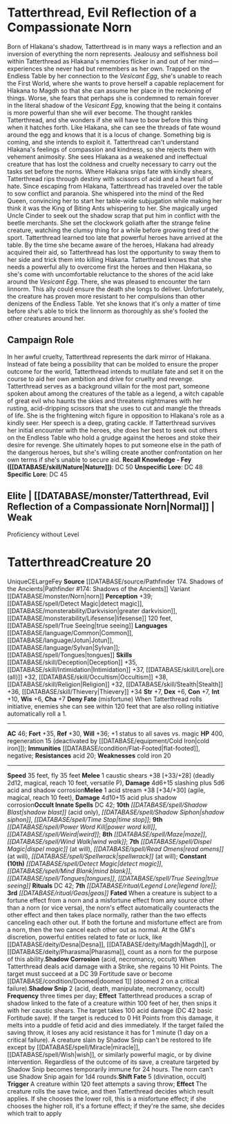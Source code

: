 ﻿---
ac: '46'
alignment: CE
all_resistance: null
burrow_speed: null
charisma: '+8'
climb_speed: null
constitution: '+8'
creature_ability:
- Attack of Opportunity
- Breath Weapon
- Constrict
- Curse of Death
- Double Bite
- Overwhelming
- Breath
- Tarn Linnorm Venom
creature_family: '[[DATABASE/monsterfamily/Linnorm|Linnorm]]'
description: 'Although more powerful linnorms exist, the multi-headed tarn linnorm
  can wreak an awe-inspiring amount of devastation.<br/><br/><b><u>Recall Knowledge
  - Dragon</u> ( [[DATABASE/skill/Arcana|Arcana]] )</b>: DC 42<br/><b><u>Unspecific
  Lore</u></b>: DC 40<br/><b><u>Specific Lore</u></b>: DC 37'
dexterity: '+6'
element: null
fly_speed: '100'
fortitude: '+36'
hardness: null
hp: '400'
id: '286'
immunity:
- acid
- curse
- paralyzed
- sleep
intelligence: '-1'
land_speed: '35'
language:
- '[[DATABASE/language/Aklo|Aklo]]'
- '[[DATABASE/language/Draconic|Draconic]]'
- '[[DATABASE/language/Sylvan|Sylvan]]'
level: '20'
max_speed: '100'
name: Tarn Linnorm
perception: '+35'
rarity: Uncommon
reflex: '+32'
resistance: null
rus_type_level: null
school: null
sense:
- darkvision
- scent (imprecise) 60 feet
- '[[DATABASE/spell/True Seeing|trueseeing]]'
size: Gargantuan
skill:
- '[[DATABASE/skill/Acrobatics|Acrobatics]] +32'
- '[[DATABASE/skill/Athletics|Athletics]] +38'
- '[[DATABASE/skill/Stealth|Stealth]] +34'
source: '[[DATABASE/source/Bestiary|Bestiary]]'
speed:
- 35 feet
- fly 100 feet
- swim 80 feet; [[DATABASE/spell/Freedom of Movement|freedom ofmovement]]
spell:
- '[[DATABASE/spell/Freedom of Movement|Freedom of Movement]]'
- '[[DATABASE/spell/True Seeing|True Seeing]]'
strength: '+10'
strength_req: '10'
strongest_save:
- Fortitude
swim_speed: '80'
trait:
- '[[DATABASE/trait/Acid|Acid]]'
- '[[DATABASE/trait/Amphibious|Amphibious]]'
- '[[DATABASE/trait/Dragon|Dragon]]'
- '[[DATABASE/trait/Uncommon|Uncommon]]'
type: Creature
vision: Darkvision
weakest_save:
- Will
weakness:
- cold iron 15
will: '+31'
wisdom: '+7'

---
# Tatterthread, Evil Reflection of a Compassionate Norn

Born of Hlakana's shadow, Tatterthread is in many ways a reflection and an inversion of everything the norn represents. Jealousy and selfishness boil within Tatterthread as Hlakana's memories flicker in and out of her mind—experiences she never had but remembers as her own. Trapped on the Endless Table by her connection to the _Vesicant Egg_, she's unable to reach the First World, where she wants to prove herself a capable replacement for Hlakana to Magdh so that she can assume her place in the reckoning of things.
 Worse, she fears that perhaps she is condemned to remain forever in the literal shadow of the _Vesicant Egg_, knowing that the being it contains is more powerful than she will ever become. The thought rankles Tatterthread, and she wonders if she will have to bow before this thing when it hatches forth. Like Hlakana, she can see the threads of fate wound around the egg and knows that it is a locus of change. Something big is coming, and she intends to exploit it.
 Tatterthread can't understand Hlakana's feelings of compassion and kindness, so she rejects them with vehement animosity. She sees Hlakana as a weakened and ineffectual creature that has lost the coldness and cruelty necessary to carry out the tasks set before the norns. Where Hlakana snips fate with kindly shears, Tatterthread rips through destiny with scissors of acid and a heart full of hate.
 Since escaping from Hlakana, Tatterthread has traveled over the table to sow conflict and paranoia. She whispered into the mind of the Red Queen, convincing her to start her table-wide subjugation while making her think it was the King of Biting Ants whispering to her. She magically urged Uncle Cinder to seek out the shadow scrap that put him in conflict with the beetle merchants. She set the clockwork goliath after the strange feline creature, watching the clumsy thing for a while before growing tired of the sport.
 Tatterthread learned too late that powerful heroes have arrived at the table. By the time she became aware of the heroes, Hlakana had already acquired their aid, so Tatterthread has lost the opportunity to sway them to her side and trick them into killing Hlakana. Tatterthread knows that she needs a powerful ally to overcome first the heroes and then Hlakana, so she's come with uncomfortable reluctance to the shores of the acid lake around the _Vesicant Egg_. There, she was pleased to encounter the tarn linnorm. This ally could ensure the death she longs to deliver. Unfortunately, the creature has proven more resistant to her compulsions than other denizens of the Endless Table. Yet she knows that it's only a matter of time before she's able to trick the linnorm as thoroughly as she's fooled the other creatures around her.

## Campaign Role

In her awful cruelty, Tatterthread represents the dark mirror of Hlakana. Instead of fate being a possibility that can be molded to ensure the proper outcome for the world, Tatterthread intends to mutilate fate and set it on the course to aid her own ambition and drive for cruelty and revenge.
 Tatterthread serves as a background villain for the most part, someone spoken about among the creatures of the table as a legend, a witch capable of great evil who haunts the skies and threatens nightmares with her rusting, acid-dripping scissors that she uses to cut and mangle the threads of life. She is the frightening witch figure in opposition to Hlakana's role as a kindly seer. Her speech is a deep, grating cackle.
 If Tatterthread survives her initial encounter with the heroes, she does her best to seek out others on the Endless Table who hold a grudge against the heroes and stoke their desire for revenge. She ultimately hopes to put someone else in the path of the dangerous heroes, but she's willing create another confrontation on her own terms if she's unable to secure aid.
**Recall Knowledge - Fey ([[DATABASE/skill/Nature|Nature]])**: DC 50
**Unspecific Lore**: DC 48
**Specific Lore**: DC 45

## Elite | [[DATABASE/monster/Tatterthread, Evil Reflection of a Compassionate Norn|Normal]] | Weak
Proficiency without Level

# Tatterthread<span class="item-type">Creature 20</span>

<span class="trait-unique item-trait">Unique</span><span class="trait-alignment item-trait">CE</span><span class="trait-size item-trait">Large</span><span class="item-trait">Fey</span>
**Source** [[DATABASE/source/Pathfinder 174. Shadows of the Ancients|Pathfinder #174: Shadows of the Ancients]]
Variant [[DATABASE/monster/Norn|norn]]
**Perception** +39; [[DATABASE/spell/Detect Magic|detect magic]], [[DATABASE/monsterability/Darkvision|greater darkvision]], [[DATABASE/monsterability/Lifesense|lifesense]] 120 feet, [[DATABASE/spell/True Seeing|true seeing]]
**Languages** [[DATABASE/language/Common|Common]], [[DATABASE/language/Jotun|Jotun]], [[DATABASE/language/Sylvan|Sylvan]]; [[DATABASE/spell/Tongues|tongues]]
**Skills** [[DATABASE/skill/Deception|Deception]] +35, [[DATABASE/skill/Intimidation|Intimidation]] +37, [[DATABASE/skill/Lore|Lore (all)]] +32, [[DATABASE/skill/Occultism|Occultism]] +38, [[DATABASE/skill/Religion|Religion]] +32, [[DATABASE/skill/Stealth|Stealth]] +36, [[DATABASE/skill/Thievery|Thievery]] +34
**Str** +7, **Dex** +6, **Con** +7, **Int** +10, **Wis** +6, **Cha** +7
**Deny Fate** (misfortune) When Tatterthread rolls initiative, enemies she can see within 120 feet that are also rolling initiative automatically roll a 1.

---
**AC** 46; **Fort** +35, **Ref** +30, **Will** +36; +1 status to all saves vs. magic
**HP** 400, regeneration 15 (deactivated by [[DATABASE/equipment/Cold Iron|cold iron]]); **Immunities** [[DATABASE/condition/Flat-Footed|flat-footed]], negative; **Resistances** acid 20; **Weaknesses** cold iron 20

---
**Speed** 35 feet, fly 35 feet
<span class="in-box-ability">**Melee** <span class="action-icon">1</span> caustic shears +38 [+33/+28] (deadly 2d12, magical, reach 10 feet, versatile P), **Damage** 4d6+15 slashing plus 5d6 acid and shadow corrosion</span><span class="in-box-ability">**Melee** <span class="action-icon">1</span> acid stream +38 [+34/+30] (agile, magical, reach 10 feet), **Damage** 4d10+15 acid plus shadow corrosion</span>**Occult Innate Spells** DC 42; **10th** _[[DATABASE/spell/Shadow Blast|shadow blast]]_ (acid only), _[[DATABASE/spell/Shadow Siphon|shadow siphon]]_, _[[DATABASE/spell/Time Stop|time stop]]_; **9th** _[[DATABASE/spell/Power Word Kill|power word kill]]_, _[[DATABASE/spell/Weird|weird]]_; **8th** _[[DATABASE/spell/Maze|maze]]_, _[[DATABASE/spell/Wind Walk|wind walk]]_; **7th** _[[DATABASE/spell/Dispel Magic|dispel magic]]_ (at will), _[[DATABASE/spell/Read Omens|read omens]]_ (at will), _[[DATABASE/spell/Spellwrack|spellwrack]]_ (at will); **Constant** **(10th)** _[[DATABASE/spell/Detect Magic|detect magic]]_, _[[DATABASE/spell/Mind Blank|mind blank]]_, _[[DATABASE/spell/Tongues|tongues]]_, _[[DATABASE/spell/True Seeing|true seeing]]_
**Rituals** DC 42; **7th** _[[DATABASE/ritual/Legend Lore|legend lore]]_; **3rd** _[[DATABASE/ritual/Geas|geas]]_
<span class="in-box-ability">**Fated** When a creature is subject to a fortune effect from a norn and a misfortune effect from any source other than a norn (or vice versa), the norn's effect automatically counteracts the other effect and then takes place normally, rather than the two effects canceling each other out. If both the fortune and misfortune effect are from a norn, then the two cancel each other out as normal. At the GM's discretion, powerful entities related to fate or luck, like [[DATABASE/deity/Desna|Desna]], [[DATABASE/deity/Magdh|Magdh]], or [[DATABASE/deity/Pharasma|Pharasma]], count as a norn for the purpose of this ability.</span><span class="in-box-ability">**Shadow Corrosion** (acid, necromancy, occult) When Tatterthread deals acid damage with a Strike, she regains 10 Hit Points. The target must succeed at a DC 39 Fortitude save or become [[DATABASE/condition/Doomed|doomed 1]] (doomed 2 on a critical failure).</span><span class="in-box-ability">**Shadow Snip** <span class="action-icon">2</span> (acid, death, manipulate, necromancy, occult) **Frequency** three times per day; **Effect** Tatterthread produces a scrap of shadow linked to the fate of a creature within 100 feet of her, then snips it with her caustic shears. The target takes 100 acid damage (DC 42 basic Fortitude save). If the target is reduced to 0 Hit Points from this damage, it melts into a puddle of fetid acid and dies immediately. If the target failed the saving throw, it loses any acid resistance it has for 1 minute (1 day on a critical failure). A creature slain by Shadow Snip can't be restored to life except by [[DATABASE/spell/Miracle|miracle]], [[DATABASE/spell/Wish|wish]], or similarly powerful magic, or by divine intervention. Regardless of the outcome of its save, a creature targeted by Shadow Snip becomes temporarily immune for 24 hours. The norn can't use Shadow Snip again for 1d4 rounds.</span><span class="in-box-ability">**Shift Fate** <span class="action-icon">5</span> (divination, occult) **Trigger** A creature within 120 feet attempts a saving throw; **Effect** The creature rolls the save twice, and then Tatterthread decides which result applies. If she chooses the lower roll, this is a misfortune effect; if she chooses the higher roll, it's a fortune effect; if they're the same, she decides which trait to apply</span>